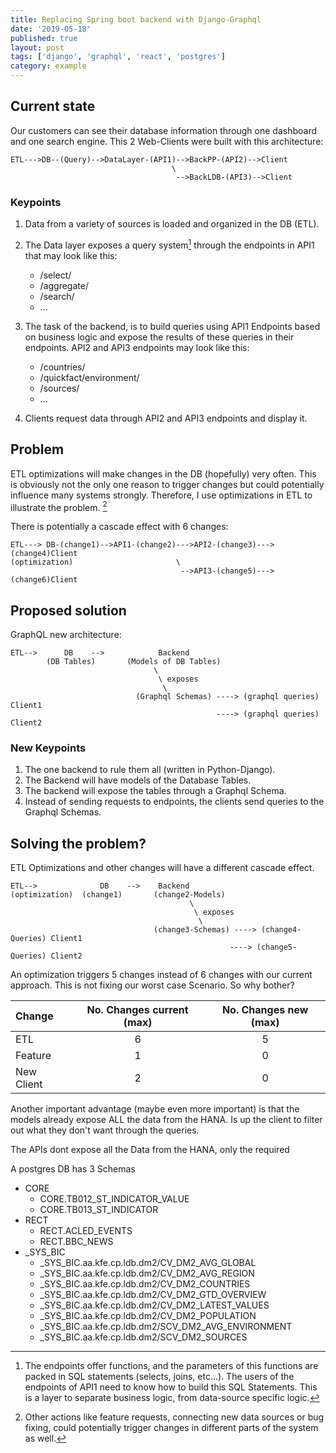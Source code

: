 ```yaml
---
title: Replacing Spring boot backend with Django-Graphql
date: '2019-05-18'
published: true
layout: post
tags: ['django', 'graphql', 'react', 'postgres']
category: example
---
```


## Current state
Our customers can see their database information
through one dashboard and one search engine.
This 2 Web-Clients were built with this architecture:
```
ETL--->DB--(Query)-->DataLayer-(API1)-->BackPP-(API2)-->Client
                                    \
                                     -->BackLDB-(API3)-->Client
```

### Keypoints
1. Data from a variety of sources is loaded and organized in the DB (ETL).

2. The Data layer exposes a query system[^querysys] through the endpoints in API1
  that may look like this:
    * /select/
    * /aggregate/
    * /search/
    * ...
3. The task of the backend, is to build queries using API1 Endpoints based on business logic
and expose the results of these queries in their endpoints.
API2 and API3 endpoints may look like this:
    * /countries/
    * /quickfact/environment/
    * /sources/
    * ...

4. Clients request data through API2 and API3 endpoints and display it.

[^querysys]: The endpoints offer functions, and the parameters of this functions are packed in SQL statements (selects, joins, etc...). The users of the endpoints of API1 need to know how to build this SQL Statements. This is a layer to separate business logic, from data-source specific logic.

## Problem
ETL optimizations will make changes in the DB (hopefully) very often.
This is obviously not the only one reason to trigger changes but
could potentially influence many systems strongly.
Therefore, I use optimizations in ETL to illustrate the problem. [^worstCase]

[^worstCase]:  Other actions like feature requests, connecting new data sources or bug fixing, could potentially trigger changes in different parts of the system as well.


There is potentially a cascade effect with 6 changes:
```
ETL---> DB-(change1)-->API1-(change2)--->API2-(change3)--->(change4)Client
(optimization)                       \
                                      -->API3-(change5)--->(change6)Client
```

## Proposed solution

GraphQL new architecture:
```
ETL-->      DB    -->            Backend
        (DB Tables)       (Models of DB Tables)
                                \
                                 \ exposes
                                  \
                            (Graphql Schemas) ----> (graphql queries) Client1
                                              ----> (graphql queries) Client2
```
### New Keypoints
1. The one backend to rule them all (written in Python-Django).
2. The Backend will have models of the Database Tables.
3. The backend will expose the tables through a Graphql Schema.
4. Instead of sending requests to endpoints, the clients send queries to the Graphql Schemas.

## Solving the problem?

ETL Optimizations and other changes will have a different cascade effect.
```
ETL-->              DB    -->    Backend
(optimization)  (change1)       (change2-Models)
                                        \
                                         \ exposes
                                          \
                                (change3-Schemas) ----> (change4-Queries) Client1
                                                 ----> (change5-Queries) Client2
```

An optimization triggers 5 changes instead of 6 changes with our current approach.
This is not fixing our worst case Scenario. So why bother?


|Change      |No. Changes current (max)|No. Changes new (max)|
|:--------   |:-----------------:|:-------------:|
| ETL        |6                  | 5             |
| Feature    |1                  | 0             |
| New Client |2                  | 0             |




Another important advantage (maybe even more important)
is that the models already expose ALL the data from the HANA.
Is up the client to filter out what they don't want through the queries.

The APIs dont expose all the Data from the HANA, only the required



A postgres DB has 3 Schemas
* CORE
    * CORE.TB012\_ST\_INDICATOR\_VALUE
    * CORE.TB013\_ST\_INDICATOR
* RECT
	* RECT.ACLED\_EVENTS
	* RECT.BBC\_NEWS
* \_SYS\_BIC
    * \_SYS\_BIC.aa.kfe.cp.ldb.dm2/CV\_DM2\_AVG\_GLOBAL
    * \_SYS\_BIC.aa.kfe.cp.ldb.dm2/CV\_DM2\_AVG\_REGION
    * \_SYS\_BIC.aa.kfe.cp.ldb.dm2/CV\_DM2\_COUNTRIES
    * \_SYS\_BIC.aa.kfe.cp.ldb.dm2/CV\_DM2\_GTD\_OVERVIEW
    * \_SYS\_BIC.aa.kfe.cp.ldb.dm2/CV\_DM2\_LATEST\_VALUES
    * \_SYS\_BIC.aa.kfe.cp.ldb.dm2/CV\_DM2\_POPULATION
    * \_SYS\_BIC.aa.kfe.cp.ldb.dm2/SCV\_DM2\_AVG\_ENVIRONMENT
    * \_SYS\_BIC.aa.kfe.cp.ldb.dm2/SCV\_DM2\_SOURCES

